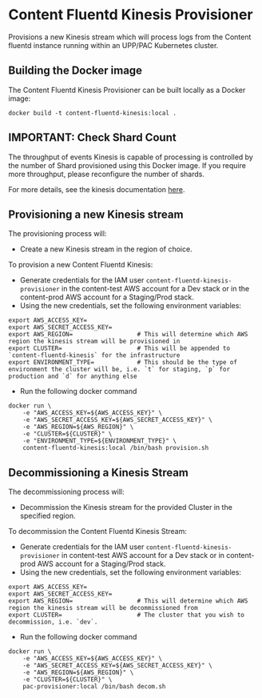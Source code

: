 # Content Fluentd Kinesis Provisioner

Provisions a new Kinesis stream which will process logs from the Content fluentd instance running within an UPP/PAC Kubernetes cluster.

## Building the Docker image

The Content Fluentd Kinesis Provisioner can be built locally as a Docker image:

`docker build -t content-fluentd-kinesis:local .`

## IMPORTANT: Check Shard Count

The throughput of events Kinesis is capable of processing is controlled by the number of Shard provisioned using this Docker image. If you require more throughput, please reconfigure the number of shards.

For more details, see the kinesis documentation [here](https://docs.aws.amazon.com/streams/latest/dev/key-concepts.html).

## Provisioning a new Kinesis stream

The provisioning process will:

* Create a new Kinesis stream in the region of choice.

To provision a new Content Fluentd Kinesis:

* Generate credentials for the IAM user `content-fluentd-kinesis-provisioner` in the content-test AWS account for a Dev stack or in the content-prod AWS account for a Staging/Prod stack.
* Using the new credentials, set the following environment variables:

```
export AWS_ACCESS_KEY=
export AWS_SECRET_ACCESS_KEY=
export AWS_REGION=                  # This will determine which AWS region the kinesis stream will be provisioned in
export CLUSTER=                     # This will be appended to `content-fluentd-kinesis` for the infrastructure
export ENVIRONMENT_TYPE=            # This should be the type of environment the cluster will be, i.e. `t` for staging, `p` for production and `d` for anything else
```

* Run the following docker command

```
docker run \
    -e "AWS_ACCESS_KEY=${AWS_ACCESS_KEY}" \
    -e "AWS_SECRET_ACCESS_KEY=${AWS_SECRET_ACCESS_KEY}" \
    -e "AWS_REGION=${AWS_REGION}" \
    -e "CLUSTER=${CLUSTER}" \
    -e "ENVIRONMENT_TYPE=${ENVIRONMENT_TYPE}" \
    content-fluentd-kinesis:local /bin/bash provision.sh
```

## Decommissioning a Kinesis Stream

The decommissioning process will:

* Decommission the Kinesis stream for the provided Cluster in the specified region.

To decommission the Content Fluentd Kinesis Stream:

* Generate credentials for the IAM user `content-fluentd-kinesis-provisioner` in content-test AWS account for a Dev stack or in content-prod AWS account for a Staging/Prod stack.
* Using the new credentials, set the following environment variables:

```
export AWS_ACCESS_KEY=
export AWS_SECRET_ACCESS_KEY=
export AWS_REGION=                  # This will determine which AWS region the kinesis stream will be decommissioned from
export CLUSTER=                     # The cluster that you wish to decommission, i.e. `dev`.
```

* Run the following docker command

```
docker run \
    -e "AWS_ACCESS_KEY=${AWS_ACCESS_KEY}" \
    -e "AWS_SECRET_ACCESS_KEY=${AWS_SECRET_ACCESS_KEY}" \
    -e "AWS_REGION=${AWS_REGION}" \
    -e "CLUSTER=${CLUSTER}" \
    pac-provisioner:local /bin/bash decom.sh
```
